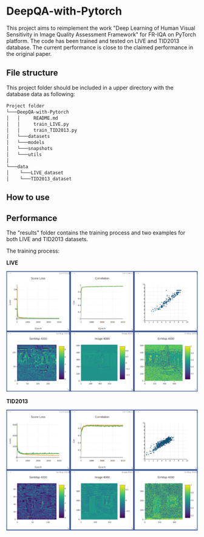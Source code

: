 # DeepQA-with-Pytorch

This project aims to reimplement the work "Deep Learning of Human Visual Sensitivity in Image Quality Assessment Framework" for FR-IQA on PyTorch platform. The code has been trained and tested on LIVE and TID2013 database. The current performance is close to the claimed performance in the original paper. 

## File structure

This project folder should be included in a upper directory with the database data as following:

```
Project folder
└───DeepQA-with-Pytorch
│   │     README.md
│   │     train_LIVE.py
│   │     train_TID2013.py
│   └───datasets
│   └───models
│   └───snapshots
│   └───utils
│
└───data
│    └───LIVE_dataset
│    └───TID2013_dataset
```

## How to use


## Performance
The "results" folder contains the training process and two examples for both LIVE and TID2013 datasets.

The training process:

**LIVE** 
<div align=center><img width="600" src="https://github.com/LeonLIU08/DeepQA-with-Pytorch/blob/master/results/LIVEtrainhist.png?raw=true"/></div>

**TID2013**
<div align=center><img width="600" src="https://github.com/LeonLIU08/DeepQA-with-Pytorch/blob/master/results/TID2013trainhist.png?raw=true"/></div>

